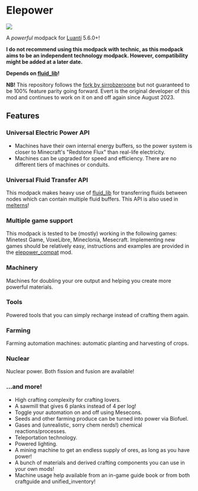# Elepower
![](screenshot.png)

A *powerful* modpack for [Luanti](https://www.luanti.org/) 5.6.0+!

**I do not recommend using this modpack with technic, as this modpack aims to be an independent technology modpack. However, compatibility might be added at a later date.**

**Depends on [fluid_lib](https://github.com/LunaSquee/fluid_lib)!**

**NB!** This repository follows the [fork by sirrobzeroone](https://github.com/sirrobzeroone/elepower) but not guaranteed to be 100% feature parity going forward. Evert is the original developer of this mod and continues to work on it on and off again since August 2023.

## Features

### Universal Electric Power API
* Machines have their own internal energy buffers, so the power system is closer to Minecraft's "Redstone Flux" than real-life electricity.
* Machines can be upgraded for speed and efficiency. There are no different tiers of machines or conduits.

### Universal Fluid Transfer API
This modpack makes heavy use of [fluid_lib](https://github.com/LunaSquee/fluid_lib) for transferring fluids between nodes which can contain multiple fluid buffers. This API is also used in [melterns](https://github.com/LunaSquee/melterns)!

### Multiple game support
This modpack is tested to be (mostly) working in the following games: Minetest Game, VoxeLibre, Mineclonia, Mesecraft. Implementing new games should be relatively easy, instructions and examples are provided in the [elepower_compat](elepower_compat) mod.

### Machinery
Machines for doubling your ore output and helping you create more powerful materials.

### Tools
Powered tools that you can simply recharge instead of crafting them again.

### Farming
Farming automation machines: automatic planting and harvesting of crops.

### Nuclear
Nuclear power. Both fission and fusion are available!

### ...and more!
* High crafting complexity for crafting lovers.
* A sawmill that gives 6 planks instead of 4 per log!
* Toggle your automation on and off using Mesecons.
* Seeds and other farming produce can be turned into power via Biofuel.
* Gases and (unrealistic, sorry chem nerds!) chemical reactions/processes.
* Teleportation technology.
* Powered lighting.
* A mining machine to get an endless supply of ores, as long as you have power!
* A bunch of materials and derived crafting components you can use in your own mods!
* Machine usage help available from an in-game guide book or from both craftguide and unified_inventory!
